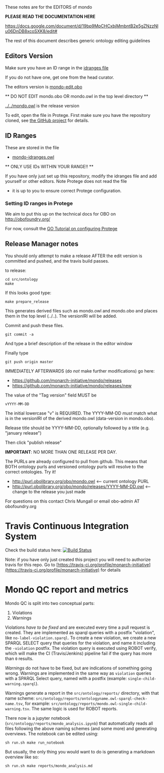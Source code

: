 These notes are for the EDITORS of mondo

**PLEASE READ THE DOCUMENTATION HERE**

https://docs.google.com/document/d/19bp9MpCHCxbjMmbntB2e5gZNzzNlu06DnDB8xcoSXK8/edit#

The rest of this document describes generic ontology editing guidelines

## Editors Version

Make sure you have an ID range in the [idranges file](mondo-idranges.owl)

If you do not have one, get one from the head curator.

The editors version is [mondo-edit.obo](mondo-edit.obo)

** DO NOT EDIT mondo.obo OR mondo.owl in the top level directory **

[../../mondo.owl](../../mondo.owl) is the release version

To edit, open the file in Protege. First make sure you have the repository cloned, see [the GitHub project](https://github.com/monarch-initiative/mondo) for details.

## ID Ranges

These are stored in the file

 * [mondo-idranges.owl](mondo-idranges.owl)

** ONLY USE IDs WITHIN YOUR RANGE!! **

If you have only just set up this repository, modify the idranges file
and add yourself or other editors. Note Protege does not read the file
- it is up to you to ensure correct Protege configuration.


### Setting ID ranges in Protege

We aim to put this up on the technical docs for OBO on http://obofoundry.org/

For now, consult the [GO Tutorial on configuring Protege](http://go-protege-tutorial.readthedocs.io/en/latest/Entities.html#new-entities)


## Release Manager notes

You should only attempt to make a release AFTER the edit version is
committed and pushed, and the travis build passes.

to release:

    cd src/ontology
    make

If this looks good type:

    make prepare_release

This generates derived files such as mondo.owl and mondo.obo and places
them in the top level (../..). The versionIRI will be added.

Commit and push these files.

    git commit -a

And type a brief description of the release in the editor window

Finally type

    git push origin master

IMMEDIATELY AFTERWARDS (do *not* make further modifications) go here:

 * https://github.com/monarch-initiative/mondo/releases
 * https://github.com/monarch-initiative/mondo/releases/new

The value of the "Tag version" field MUST be

    vYYYY-MM-DD

The initial lowercase "v" is REQUIRED. The YYYY-MM-DD *must* match
what is in the versionIRI of the derived mondo.owl (data-version in
mondo.obo).

Release title should be YYYY-MM-DD, optionally followed by a title (e.g. "january release")

Then click "publish release"

__IMPORTANT__: NO MORE THAN ONE RELEASE PER DAY.

The PURLs are already configured to pull from github. This means that
BOTH ontology purls and versioned ontology purls will resolve to the
correct ontologies. Try it!

 * http://purl.obolibrary.org/obo/mondo.owl <-- current ontology PURL
 * http://purl.obolibrary.org/obo/mondo/releases/YYYY-MM-DD.owl <-- change to the release you just made

For questions on this contact Chris Mungall or email obo-admin AT obofoundry.org

# Travis Continuous Integration System

Check the build status here: [![Build Status](https://travis-ci.org/monarch-initiative/mondo.svg?branch=master)](https://travis-ci.org/monarch-initiative/mondo)

Note: if you have only just created this project you will need to authorize travis for this repo. Go to [https://travis-ci.org/profile/monarch-initiative](https://travis-ci.org/profile/monarch-initiative) for details

# Mondo QC report and metrics

Mondo QC is split into two conceptual parts:

1. Violations
2. Warnings

Violations _have to be fixed_ and are executed every time a pull request is created. They are implemented as sparql queries with a postfix "violation", like `no-label-violation.sparql`. To create a new violation, we create a new SPARQL SELECT query that queries for the violation, and name it including the `-violation` postfix. The violation query is executed using ROBOT verify, which will make the CI (Travis/Jenkins) pipeline fail if the query has more than `0` results.

_Warnings_ do not have to be fixed, but are indications of something going wrong. Warnings are implemented in the same way as `violation` queries with a SPARQL Select query, named with a postfix (example: `single-child-warning.sparql`).

Warnings generate a report in the `src/ontology/reports/` directory, with that name scheme:
`src/ontology/reports/ontologyname.owl-sparql-check-name.tsv`, for example: `src/ontology/reports/mondo.owl-single-child-warning.tsv`. The same logic is used for ROBOT reports. 

There now is a jupyter notebook (`src/ontology/reports/mondo_analysis.ipynb`) that automatically reads all files following the above naming schemes (and some more) and generating overviews. The notebook can be edited using:

```
sh run.sh make run_notebook
```

But usually, the only thing you would want to do is generating a markdown overview like so:

```
sh run.sh make reports/mondo_analysis.md
```


